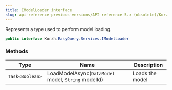 ```yaml
---
title: IModelLoader interface
slug: api-reference-previous-versions/API reference 5.x (obsolete)/Korzh.EasyQuery.Services namespace/imodelloader-interface
---
```



Represents a type used to perform model loading.
```csharp
public interface Korzh.EasyQuery.Services.IModelLoader

```

### Methods

| Type | Name | Description | 
| --- | --- | --- | 
| `Task<Boolean>` | LoadModelAsync(`DataModel` model, `String` modelId) | Loads the model |